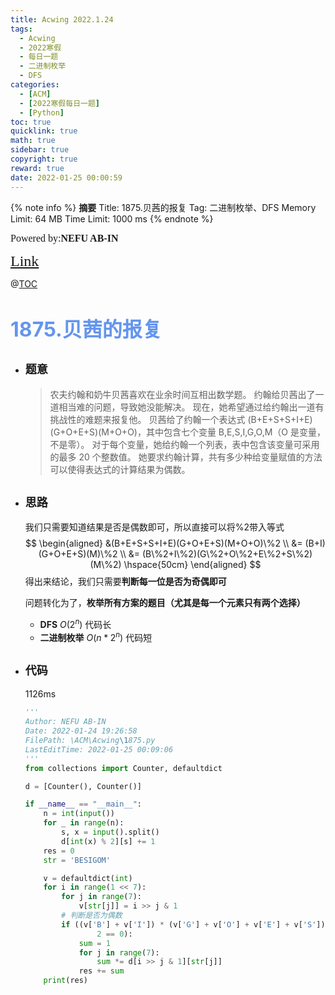 ```yaml
---
title: Acwing 2022.1.24
tags:
  - Acwing
  - 2022寒假
  - 每日一题
  - 二进制枚举
  - DFS
categories:
  - [ACM]
  - [2022寒假每日一题]
  - [Python]
toc: true
quicklink: true
math: true
sidebar: true
copyright: true
reward: true
date: 2022-01-25 00:00:59
---
```



{% note info %}
**摘要**
Title: 1875.贝茜的报复
Tag: 二进制枚举、DFS
Memory Limit: 64 MB
Time Limit: 1000 ms
{% endnote %}
<!-- more -->

<font size=3 face=楷体>Powered by:**NEFU AB-IN**</font>

<font color=#FFA500 size=5 face=楷体>[Link](https://www.acwing.com/problem/content/1877/)</font>

@[TOC](文章目录)

# <font color=#6495ED size=6>1875.贝茜的报复</font>

* ## <font size=4 face=粗体>题意</font>

  >农夫约翰和奶牛贝茜喜欢在业余时间互相出数学题。
  >约翰给贝茜出了一道相当难的问题，导致她没能解决。
  >现在，她希望通过给约翰出一道有挑战性的难题来报复他。
  >贝茜给了约翰一个表达式 (B+E+S+S+I+E)(G+O+E+S)(M+O+O)，其中包含七个变量 B,E,S,I,G,O,M（O 是变量，不是零）。
  >对于每个变量，她给约翰一个列表，表中包含该变量可采用的最多 20 个整数值。
  >她要求约翰计算，共有多少种给变量赋值的方法可以使得表达式的计算结果为偶数。

* ## <font size=4 face=粗体>思路</font>

  我们只需要知道结果是否是偶数即可，所以直接可以将%2带入等式
  $$
  \begin{aligned}
  &(B+E+S+S+I+E)(G+O+E+S)(M+O+O)\%2 \\ 
  &= (B+I)(G+O+E+S)(M)\%2 \\
  &= (B\%2+I\%2)(G\%2+O\%2+E\%2+S\%2)(M\%2)
  \hspace{50cm}
  \end{aligned}
  $$
  得出来结论，我们只需要**判断每一位是否为奇偶即可**

  问题转化为了，**枚举所有方案的题目（尤其是每一个元素只有两个选择）**
    * **DFS** $O(2^n)$ 代码长
    * **二进制枚举** $O(n * 2^n)$ 代码短
  
* ## <font size=4 face=粗体>代码</font>

  1126ms

  ```python
  '''
  Author: NEFU AB-IN
  Date: 2022-01-24 19:26:58
  FilePath: \ACM\Acwing\1875.py
  LastEditTime: 2022-01-25 00:09:06
  '''
  from collections import Counter, defaultdict

  d = [Counter(), Counter()]

  if __name__ == "__main__":
      n = int(input())
      for _ in range(n):
          s, x = input().split()
          d[int(x) % 2][s] += 1
      res = 0
      str = 'BESIGOM'

      v = defaultdict(int)
      for i in range(1 << 7):
          for j in range(7):
              v[str[j]] = i >> j & 1
          # 判断是否为偶数
          if ((v['B'] + v['I']) * (v['G'] + v['O'] + v['E'] + v['S']) * v['M'] %
                  2 == 0):
              sum = 1
              for j in range(7):
                  sum *= d[i >> j & 1][str[j]]
              res += sum
      print(res)
  ```